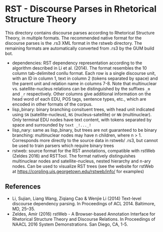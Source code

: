 # RST - Discourse Parses in Rhetorical Structure Theory

This directory contains discourse parses according to Rhetorical Structure Theory, in multiple formats. The recommended native format for the discourse parses is the .rs3 XML format in the rstweb directory. The remaining formats are automatically converted from .rs3 by the GUM build bot.

  * dependencies: RST dependency representation according to the algorithm described in Li et al. (2014). The format resembles the 10 column tab-delimited conllu format. Each row is a single discourse unit, with an ID in column 1, text in column 2 (tokens separated by space) and the parent unit and relation name in columns 7-8. Note that multinuclear vs. satellite-nucleus relations can be distinguished by the suffixes `_m` and `_r` respectively. Other columns give additional information on the head word of each EDU, POS tags, sentence types, etc., which are encoded in other formats of the corpus.
  * lisp_binary: binary branching consituent trees, with head unit indicated using `SN` (satellite-nucleus), `NS` (nucleus-satellite) or `NN` (multinuclear). Only terminal EDU nodes have text content, with tokens separated by space and surrounded by `text _!..._!`
  * lisp_nary: same as lisp_binary, but trees are not guaranteed to be binary branching: multinuclear nodes may have n children, where n > 1. Corresponds more directly to the source data in rstweb/ .rs3, but cannot be used to train parsers which require binary trees
  * rstweb: source format for the RST annotations, compatible with rstWeb (Zeldes 2016) and RSTTool. The format natively distinguishes multinuclear nodes and satellite-nucleus, nested hierarchy and n-ary nodes. Can be used to visualize RST trees (see the website for rstWeb at https://corpling.uis.georgetown.edu/rstweb/info/ for examples)

## References

  * Li, Sujian, Liang Wang, Ziqiang Cao & Wenjie Li (2014) Text-level discourse dependency parsing. In Proceedings of ACL 2014. Baltimore, MD, 25–35.
  * Zeldes, Amir (2016) rstWeb - A Browser-based Annotation Interface for Rhetorical Structure Theory and Discourse Relations. In Proceedings of NAACL 2016 System Demonstrations. San Diego, CA, 1-5.